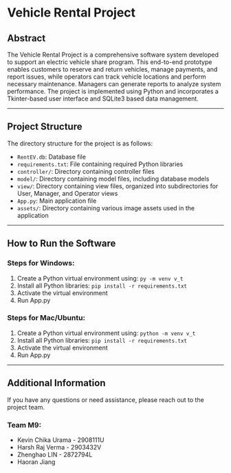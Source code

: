 # Vehicle Rental Project

## Abstract

The Vehicle Rental Project is a comprehensive software system developed to support an electric vehicle share program. This end-to-end prototype enables customers to reserve and return vehicles, manage payments, and report issues, while operators can track vehicle locations and perform necessary maintenance. Managers can generate reports to analyze system performance. The project is implemented using Python and incorporates a Tkinter-based user interface and SQLite3 based data management.

---

## Project Structure

The directory structure for the project is as follows:

- `RentEV.db`: Database file
- `requirements.txt`: File containing required Python libraries
- `controller/`: Directory containing controller files
- `model/`: Directory containing model files, including database models
- `view/`: Directory containing view files, organized into subdirectories for User, Manager, and Operator views
- `App.py`: Main application file
- `assets/`: Directory containing various image assets used in the application

---

## How to Run the Software

### Steps for Windows:

1. Create a Python virtual environment using: `py -m venv v_t`
2. Install all Python libraries: `pip install -r requirements.txt`
3. Activate the virtual environment
4. Run App.py

### Steps for Mac/Ubuntu:

1. Create a Python virtual environment using: `python -m venv v_t`
2. Install all Python libraries: `pip install -r requirements.txt`
3. Activate the virtual environment
4. Run App.py

---

## Additional Information

If you have any questions or need assistance, please reach out to the project team.

### Team M9:

- Kevin Chika Urama - 2908111U
- Harsh Raj Verma - 2903432V
- Zhenghao LIN - 2872794L
- Haoran Jiang
